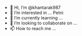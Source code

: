 - 👋 Hi, I’m @khantarak987
- 👀 I’m interested in ... Petni
- 🌱 I’m currently learning ...
- 💞️ I’m looking to collaborate on ...
- 📫 How to reach me ...

<!---
khantarak987/khantarak987 is a ✨ special ✨ repository because its `README.md` (this file) appears on your GitHub profile.
You can click the Preview link to take a look at your changes.
--->
